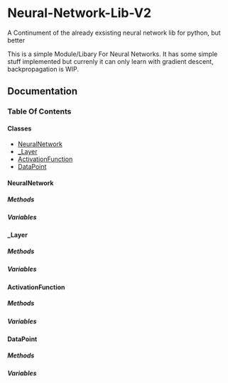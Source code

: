 # Neural-Network-Lib-V2
A Continument of the already exsisting neural network lib for python, but better

This is a simple Module/Libary For Neural Networks.
It has some simple stuff implemented but currenly it can only learn with gradient descent, backpropagation is WIP.

## Documentation
### Table Of Contents
#### Classes
- [NeuralNetwork](#NeuralNetwork)
- [_Layer](#Layer)
- [ActivationFunction](#ActivationFunction)
- [DataPoint](#DataPoint)
#### NeuralNetwork
##### Methods

##### Variables
#### _Layer
##### Methods

##### Variables

#### ActivationFunction
##### Methods

##### Variables
#### DataPoint
##### Methods

##### Variables